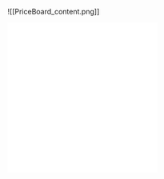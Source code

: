 ![[PriceBoard_content.png]]

![Chart Group](Chart_Index.md)
![PriceBoard Container](Table_PriceBoard.md)